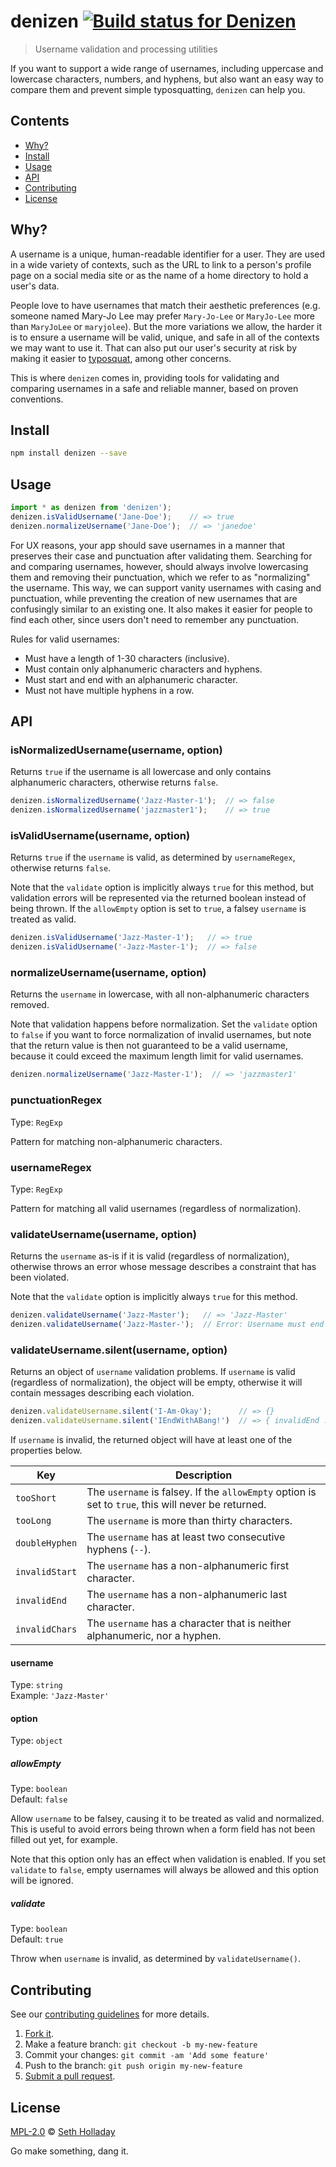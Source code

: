 # denizen [![Build status for Denizen](https://travis-ci.com/sholladay/denizen.svg "Build Status")](https://travis-ci.com/sholladay/denizen "Builds")

> Username validation and processing utilities

If you want to support a wide range of usernames, including uppercase and lowercase characters, numbers, and hyphens, but also want an easy way to compare them and prevent simple typosquatting, `denizen` can help you.

## Contents

 - [Why?](#why)
 - [Install](#install)
 - [Usage](#usage)
 - [API](#api)
 - [Contributing](#contributing)
 - [License](#license)

## Why?

A username is a unique, human-readable identifier for a user. They are used in a wide variety of contexts, such as the URL to link to a person's profile page on a social media site or as the name of a home directory to hold a user's data.

People love to have usernames that match their aesthetic preferences (e.g. someone named Mary-Jo Lee may prefer `Mary-Jo-Lee` or `MaryJo-Lee` more than `MaryJoLee` or `maryjolee`). But the more variations we allow, the harder it is to ensure a username will be valid, unique, and safe in all of the contexts we may want to use it. That can also put our user's security at risk by making it easier to [typosquat](https://en.wikipedia.org/wiki/Typosquatting), among other concerns.

This is where `denizen` comes in, providing tools for validating and comparing usernames in a safe and reliable manner, based on proven conventions.

## Install

```sh
npm install denizen --save
```

## Usage

```js
import * as denizen from 'denizen');
denizen.isValidUsername('Jane-Doe');    // => true
denizen.normalizeUsername('Jane-Doe');  // => 'janedoe'
```

For UX reasons, your app should save usernames in a manner that preserves their case and punctuation after validating them. Searching for and comparing usernames, however, should always involve lowercasing them and removing their punctuation, which we refer to as "normalizing" the username. This way, we can support vanity usernames with casing and punctuation, while preventing the creation of new usernames that are confusingly similar to an existing one. It also makes it easier for people to find each other, since users don't need to remember any punctuation.

Rules for valid usernames:
 - Must have a length of 1-30 characters (inclusive).
 - Must contain only alphanumeric characters and hyphens.
 - Must start and end with an alphanumeric character.
 - Must not have multiple hyphens in a row.

## API

### isNormalizedUsername(username, option)

Returns `true` if the username is all lowercase and only contains alphanumeric characters, otherwise returns `false`.

```js
denizen.isNormalizedUsername('Jazz-Master-1');  // => false
denizen.isNormalizedUsername('jazzmaster1');    // => true
```

### isValidUsername(username, option)

Returns `true` if the `username` is valid, as determined by `usernameRegex`, otherwise returns `false`.

Note that the `validate` option is implicitly always `true` for this method, but validation errors will be represented via the returned boolean instead of being thrown. If the `allowEmpty` option is set to `true`, a falsey `username` is treated as valid.

```js
denizen.isValidUsername('Jazz-Master-1');   // => true
denizen.isValidUsername('-Jazz-Master-1');  // => false
```

### normalizeUsername(username, option)

Returns the `username` in lowercase, with all non-alphanumeric characters removed.

Note that validation happens before normalization. Set the `validate` option to `false` if you want to force normalization of invalid usernames, but note that the return value is then not guaranteed to be a valid username, because it could exceed the maximum length limit for valid usernames.

```js
denizen.normalizeUsername('Jazz-Master-1');  // => 'jazzmaster1'
```

### punctuationRegex

Type: `RegExp`

Pattern for matching non-alphanumeric characters.

### usernameRegex

Type: `RegExp`

Pattern for matching all valid usernames (regardless of normalization).

### validateUsername(username, option)

Returns the `username` as-is if it is valid (regardless of normalization), otherwise throws an error whose message describes a constraint that has been violated.

Note that the `validate` option is implicitly always `true` for this method.

```js
denizen.validateUsername('Jazz-Master');   // => 'Jazz-Master'
denizen.validateUsername('Jazz-Master-');  // Error: Username must end with an alphanumeric character
```

### validateUsername.silent(username, option)

Returns an object of `username` validation problems. If `username` is valid (regardless of normalization), the object will be empty, otherwise it will contain messages describing each violation.

```js
denizen.validateUsername.silent('I-Am-Okay');      // => {}
denizen.validateUsername.silent('IEndWithABang!')  // => { invalidEnd : 'Username must end with an alphanumeric character' }
```

If `username` is invalid, the returned object will have at least one of the properties below.

Key            | Description
-------------- | -----------
`tooShort`     | The `username` is falsey. If the `allowEmpty` option is set to `true`, this will never be returned.
`tooLong`      | The `username` is more than thirty characters.
`doubleHyphen` | The `username` has at least two consecutive hyphens (`--`).
`invalidStart` | The `username` has a non-alphanumeric first character.
`invalidEnd`   | The `username` has a non-alphanumeric last character.
`invalidChars` | The `username` has a character that is neither alphanumeric, nor a hyphen.

#### username

Type: `string`<br>
Example: `'Jazz-Master'`

#### option

Type: `object`

##### allowEmpty

Type: `boolean`<br>
Default: `false`

Allow `username` to be falsey, causing it to be treated as valid and normalized. This is useful to avoid errors being thrown when a form field has not been filled out yet, for example.

Note that this option only has an effect when validation is enabled. If you set `validate` to `false`, empty usernames will always be allowed and this option will be ignored.

##### validate

Type: `boolean`<br>
Default: `true`

Throw when `username` is invalid, as determined by `validateUsername()`.

## Contributing

See our [contributing guidelines](https://github.com/sholladay/denizen/blob/master/CONTRIBUTING.md "Guidelines for participating in this project") for more details.

1. [Fork it](https://github.com/sholladay/denizen/fork).
2. Make a feature branch: `git checkout -b my-new-feature`
3. Commit your changes: `git commit -am 'Add some feature'`
4. Push to the branch: `git push origin my-new-feature`
5. [Submit a pull request](https://github.com/sholladay/denizen/compare "Submit code to this project for review").

## License

[MPL-2.0](https://github.com/sholladay/denizen/blob/master/LICENSE "License for denizen") © [Seth Holladay](https://seth-holladay.com "Author of denizen")

Go make something, dang it.
